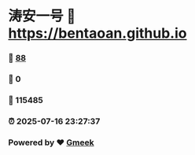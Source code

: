 # 涛安一号 :link: https://bentaoan.github.io 
### :page_facing_up: [88](https://bentaoan.github.io/tag.html) 
### :speech_balloon: 0 
### :hibiscus: 115485 
### :alarm_clock: 2025-07-16 23:27:37 
### Powered by :heart: [Gmeek](https://github.com/Meekdai/Gmeek)
